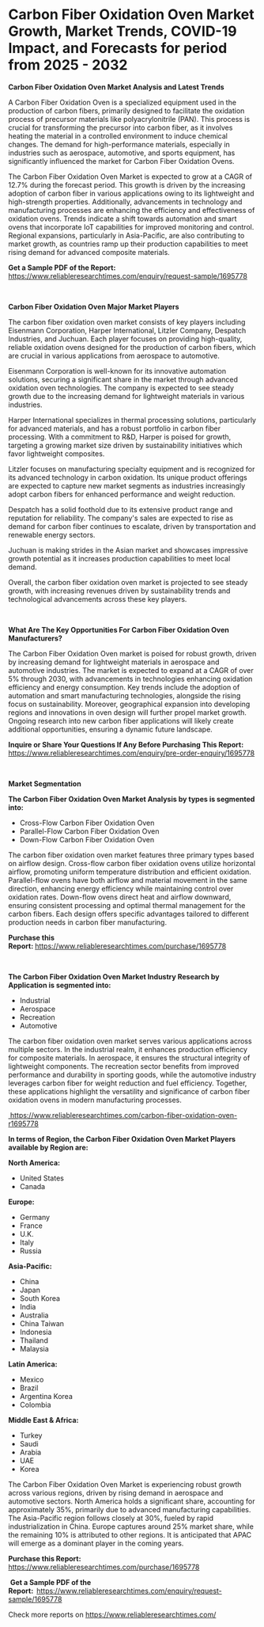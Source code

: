<p><h1>Carbon Fiber Oxidation Oven Market Growth, Market Trends, COVID-19 Impact, and Forecasts for period from 2025 - 2032</h1></p><p><strong>Carbon Fiber Oxidation Oven Market Analysis and Latest Trends</strong></p>
<p><p>A Carbon Fiber Oxidation Oven is a specialized equipment used in the production of carbon fibers, primarily designed to facilitate the oxidation process of precursor materials like polyacrylonitrile (PAN). This process is crucial for transforming the precursor into carbon fiber, as it involves heating the material in a controlled environment to induce chemical changes. The demand for high-performance materials, especially in industries such as aerospace, automotive, and sports equipment, has significantly influenced the market for Carbon Fiber Oxidation Ovens.</p><p>The Carbon Fiber Oxidation Oven Market is expected to grow at a CAGR of 12.7% during the forecast period. This growth is driven by the increasing adoption of carbon fiber in various applications owing to its lightweight and high-strength properties. Additionally, advancements in technology and manufacturing processes are enhancing the efficiency and effectiveness of oxidation ovens. Trends indicate a shift towards automation and smart ovens that incorporate IoT capabilities for improved monitoring and control. Regional expansions, particularly in Asia-Pacific, are also contributing to market growth, as countries ramp up their production capabilities to meet rising demand for advanced composite materials.</p></p>
<p><strong>Get a Sample PDF of the Report:&nbsp;</strong> <a href="https://www.reliableresearchtimes.com/enquiry/request-sample/1695778?utm_campaign=1933&utm_medium=2&utm_source=Github&utm_content=ia&utm_term=08012025&utm_id=carbon-fiber-oxidation-oven">https://www.reliableresearchtimes.com/enquiry/request-sample/1695778</a></p>
<p>&nbsp;</p>
<p><strong>Carbon Fiber Oxidation Oven Major Market Players</strong></p>
<p><p>The carbon fiber oxidation oven market consists of key players including Eisenmann Corporation, Harper International, Litzler Company, Despatch Industries, and Juchuan. Each player focuses on providing high-quality, reliable oxidation ovens designed for the production of carbon fibers, which are crucial in various applications from aerospace to automotive.</p><p>Eisenmann Corporation is well-known for its innovative automation solutions, securing a significant share in the market through advanced oxidation oven technologies. The company is expected to see steady growth due to the increasing demand for lightweight materials in various industries. </p><p>Harper International specializes in thermal processing solutions, particularly for advanced materials, and has a robust portfolio in carbon fiber processing. With a commitment to R&D, Harper is poised for growth, targeting a growing market size driven by sustainability initiatives which favor lightweight composites.</p><p>Litzler focuses on manufacturing specialty equipment and is recognized for its advanced technology in carbon oxidation. Its unique product offerings are expected to capture new market segments as industries increasingly adopt carbon fibers for enhanced performance and weight reduction.</p><p>Despatch has a solid foothold due to its extensive product range and reputation for reliability. The company's sales are expected to rise as demand for carbon fiber continues to escalate, driven by transportation and renewable energy sectors.</p><p>Juchuan is making strides in the Asian market and showcases impressive growth potential as it increases production capabilities to meet local demand.</p><p>Overall, the carbon fiber oxidation oven market is projected to see steady growth, with increasing revenues driven by sustainability trends and technological advancements across these key players.</p></p>
<p>&nbsp;</p>
<p><strong>What Are The Key Opportunities For Carbon Fiber Oxidation Oven Manufacturers?</strong></p>
<p><p>The Carbon Fiber Oxidation Oven market is poised for robust growth, driven by increasing demand for lightweight materials in aerospace and automotive industries. The market is expected to expand at a CAGR of over 5% through 2030, with advancements in technologies enhancing oxidation efficiency and energy consumption. Key trends include the adoption of automation and smart manufacturing technologies, alongside the rising focus on sustainability. Moreover, geographical expansion into developing regions and innovations in oven design will further propel market growth. Ongoing research into new carbon fiber applications will likely create additional opportunities, ensuring a dynamic future landscape.</p></p>
<p><strong>Inquire or Share Your Questions If Any Before Purchasing This Report:</strong> <a href="https://www.reliableresearchtimes.com/enquiry/pre-order-enquiry/1695778?utm_campaign=1933&utm_medium=2&utm_source=Github&utm_content=ia&utm_term=08012025&utm_id=carbon-fiber-oxidation-oven">https://www.reliableresearchtimes.com/enquiry/pre-order-enquiry/1695778</a></p>
<p>&nbsp;</p>
<p><strong>Market Segmentation</strong></p>
<p><strong>The Carbon Fiber Oxidation Oven Market Analysis by types is segmented into:</strong></p>
<p><ul><li>Cross-Flow Carbon Fiber Oxidation Oven</li><li>Parallel-Flow Carbon Fiber Oxidation Oven</li><li>Down-Flow Carbon Fiber Oxidation Oven</li></ul></p>
<p><p>The carbon fiber oxidation oven market features three primary types based on airflow design. Cross-flow carbon fiber oxidation ovens utilize horizontal airflow, promoting uniform temperature distribution and efficient oxidation. Parallel-flow ovens have both airflow and material movement in the same direction, enhancing energy efficiency while maintaining control over oxidation rates. Down-flow ovens direct heat and airflow downward, ensuring consistent processing and optimal thermal management for the carbon fibers. Each design offers specific advantages tailored to different production needs in carbon fiber manufacturing.</p></p>
<p><strong>Purchase this Report:&nbsp;</strong><a href="https://www.reliableresearchtimes.com/purchase/1695778?utm_campaign=1933&utm_medium=2&utm_source=Github&utm_content=ia&utm_term=08012025&utm_id=carbon-fiber-oxidation-oven">https://www.reliableresearchtimes.com/purchase/1695778</a></p>
<p>&nbsp;</p>
<p><strong>The Carbon Fiber Oxidation Oven Market Industry Research by Application is segmented into:</strong></p>
<p><ul><li>Industrial</li><li>Aerospace</li><li>Recreation</li><li>Automotive</li></ul></p>
<p><p>The carbon fiber oxidation oven market serves various applications across multiple sectors. In the industrial realm, it enhances production efficiency for composite materials. In aerospace, it ensures the structural integrity of lightweight components. The recreation sector benefits from improved performance and durability in sporting goods, while the automotive industry leverages carbon fiber for weight reduction and fuel efficiency. Together, these applications highlight the versatility and significance of carbon fiber oxidation ovens in modern manufacturing processes.</p></p>
<p><a href="https://www.reliableresearchtimes.com/carbon-fiber-oxidation-oven-r1695778?utm_campaign=1933&utm_medium=2&utm_source=Github&utm_content=ia&utm_term=08012025&utm_id=carbon-fiber-oxidation-oven">&nbsp;https://www.reliableresearchtimes.com/carbon-fiber-oxidation-oven-r1695778</a></p>
<p><strong>In terms of Region, the Carbon Fiber Oxidation Oven Market Players available by Region are:</strong></p>
<p>
    <p> <strong> North America: </strong>
        <ul>
            <li>United States</li>
            <li>Canada</li>
        </ul>
        </p> 
    <p> <strong> Europe: </strong>
        <ul>
            <li>Germany</li>
            <li>France</li>
            <li>U.K.</li>
            <li>Italy</li>
            <li>Russia</li>
        </ul>
        </p> 
    <p> <strong> Asia-Pacific: </strong>
        <ul>
            <li>China</li>
            <li>Japan</li>
            <li>South Korea</li>
            <li>India</li>
            <li>Australia</li>
            <li>China Taiwan</li>
            <li>Indonesia</li>
            <li>Thailand</li>
            <li>Malaysia</li>
        </ul>
        </p> 
    <p> <strong> Latin America: </strong>
        <ul>
            <li>Mexico</li>
            <li>Brazil</li>
            <li>Argentina Korea</li>
            <li>Colombia</li>
        </ul>
        </p> 
    <p> <strong> Middle East & Africa: </strong>
        <ul>
            <li>Turkey</li>
            <li>Saudi</li>
            <li>Arabia</li>
            <li>UAE</li>
            <li>Korea</li>
        </ul>
    </p>
    </p>
<p><p>The Carbon Fiber Oxidation Oven Market is experiencing robust growth across various regions, driven by rising demand in aerospace and automotive sectors. North America holds a significant share, accounting for approximately 35%, primarily due to advanced manufacturing capabilities. The Asia-Pacific region follows closely at 30%, fueled by rapid industrialization in China. Europe captures around 25% market share, while the remaining 10% is attributed to other regions. It is anticipated that APAC will emerge as a dominant player in the coming years.</p></p>
<p><strong>Purchase this Report: </strong><a href="https://www.reliableresearchtimes.com/purchase/1695778?utm_campaign=1933&utm_medium=2&utm_source=Github&utm_content=ia&utm_term=08012025&utm_id=carbon-fiber-oxidation-oven">https://www.reliableresearchtimes.com/purchase/1695778</a></p>
<p>&nbsp;<strong>Get a Sample PDF of the Report:&nbsp;&nbsp;</strong><a href="https://www.reliableresearchtimes.com/enquiry/request-sample/1695778?utm_campaign=1933&utm_medium=2&utm_source=Github&utm_content=ia&utm_term=08012025&utm_id=carbon-fiber-oxidation-oven">https://www.reliableresearchtimes.com/enquiry/request-sample/1695778</a></p>
<p><strong></strong></p>
<p>Check more reports on <a href="https://www.reliableresearchtimes.com/?utm_campaign=1933&utm_medium=2&utm_source=Github&utm_content=ia&utm_term=08012025&utm_id=carbon-fiber-oxidation-oven">https://www.reliableresearchtimes.com/</a></p>